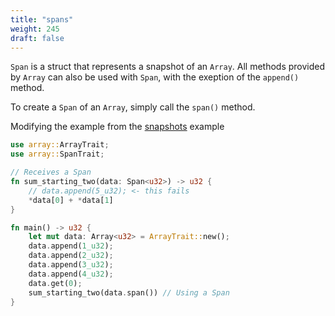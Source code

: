 ```yaml
---
title: "spans"
weight: 245
draft: false
---
```


`Span` is a struct that represents a snapshot of an `Array`.
All methods provided by `Array` can also be used with `Span`, with the exeption of the `append()` method.

To create a `Span` of an `Array`, simply call the `span()` method.

Modifying the example from the [snapshots](./snapshots.md) example

```rust {.codebox}
use array::ArrayTrait;
use array::SpanTrait;

// Receives a Span
fn sum_starting_two(data: Span<u32>) -> u32 {
    // data.append(5_u32); <- this fails
    *data[0] + *data[1]
}

fn main() -> u32 {
    let mut data: Array<u32> = ArrayTrait::new();
    data.append(1_u32);
    data.append(2_u32);
    data.append(3_u32);
    data.append(4_u32);
    data.get(0);
    sum_starting_two(data.span()) // Using a Span
}
```
